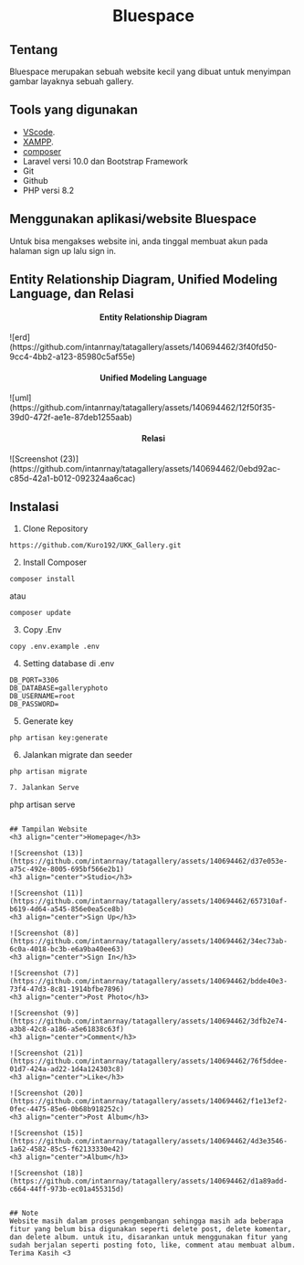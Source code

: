 <h1 align="center">Bluespace</h1>

## Tentang
<p>Bluespace merupakan sebuah website kecil yang dibuat untuk menyimpan gambar layaknya sebuah gallery.</p>

## Tools yang digunakan

- [VScode](https://code.visualstudio.com/download).
- [XAMPP](https://www.apachefriends.org/download.html).
- [composer](https://getcomposer.org/download/)
- Laravel versi 10.0 dan Bootstrap Framework
- Git
- Github
- PHP versi 8.2

## Menggunakan aplikasi/website Bluespace
Untuk bisa mengakses website ini, anda tinggal membuat akun pada halaman sign up lalu sign in.

## Entity Relationship Diagram, Unified Modeling Language, dan Relasi

<h4 align="center">Entity Relationship Diagram</h4>
![erd](https://github.com/intanrnay/tatagallery/assets/140694462/3f40fd50-9cc4-4bb2-a123-85980c5af55e)

<h4 align="center">Unified Modeling Language</h4>
![uml](https://github.com/intanrnay/tatagallery/assets/140694462/12f50f35-39d0-472f-ae1e-87deb1255aab)

<h4 align="center">Relasi</h4>
![Screenshot (23)](https://github.com/intanrnay/tatagallery/assets/140694462/0ebd92ac-c85d-42a1-b012-092324aa6cac)

## Instalasi
1. Clone Repository
```
https://github.com/Kuro192/UKK_Gallery.git
```

2. Install Composer
```
composer install
```
atau
```
composer update
```

3. Copy .Env
```
copy .env.example .env
```

4. Setting database di .env
```
DB_PORT=3306
DB_DATABASE=galleryphoto
DB_USERNAME=root
DB_PASSWORD=
```

5. Generate key
```
php artisan key:generate
```

6. Jalankan migrate dan seeder
```
php artisan migrate

7. Jalankan Serve
```
php artisan serve
```

## Tampilan Website
<h3 align="center">Homepage</h3>

![Screenshot (13)](https://github.com/intanrnay/tatagallery/assets/140694462/d37e053e-a75c-492e-8005-695bf566e2b1)
<h3 align="center">Studio</h3>

![Screenshot (11)](https://github.com/intanrnay/tatagallery/assets/140694462/657310af-b619-4d64-a545-856e0ea5ce8b)
<h3 align="center">Sign Up</h3>

![Screenshot (8)](https://github.com/intanrnay/tatagallery/assets/140694462/34ec73ab-6c0a-4018-bc3b-e6a9ba40ee63)
<h3 align="center">Sign In</h3>

![Screenshot (7)](https://github.com/intanrnay/tatagallery/assets/140694462/bdde40e3-73f4-47d3-8c81-1914bfbe7896)
<h3 align="center">Post Photo</h3>

![Screenshot (9)](https://github.com/intanrnay/tatagallery/assets/140694462/3dfb2e74-a3b8-42c8-a186-a5e61838c63f)
<h3 align="center">Comment</h3>

![Screenshot (21)](https://github.com/intanrnay/tatagallery/assets/140694462/76f5ddee-01d7-424a-ad22-1d4a124303c8)
<h3 align="center">Like</h3>

![Screenshot (20)](https://github.com/intanrnay/tatagallery/assets/140694462/f1e13ef2-0fec-4475-85e6-0b68b918252c)
<h3 align="center">Post Album</h3>

![Screenshot (15)](https://github.com/intanrnay/tatagallery/assets/140694462/4d3e3546-1a62-4582-85c5-f62133330e42)
<h3 align="center">Album</h3>

![Screenshot (18)](https://github.com/intanrnay/tatagallery/assets/140694462/d1a89add-c664-44ff-973b-ec01a455315d)


## Note
Website masih dalam proses pengembangan sehingga masih ada beberapa fitur yang belum bisa digunakan seperti delete post, delete komentar, dan delete album. untuk itu, disarankan untuk menggunakan fitur yang sudah berjalan seperti posting foto, like, comment atau membuat album. Terima Kasih <3
